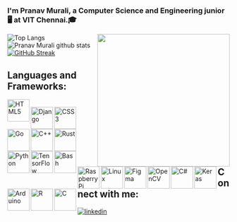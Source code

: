
### I'm Pranav Murali, a Computer Science and Engineering junior 🖥️ at VIT Chennai.🎓  


<div align="right">
<img src="https://media.giphy.com/media/LmNwrBhejkK9EFP504/giphy.gif" align="right" height="300" width="300" />
</div>  

![Top Langs](https://github-readme-stats.vercel.app/api/top-langs/?username=PranavMurali&layout=compact&theme=highcontrast&langs_count=10&hide=ShaderLab,LLVM) 
</br>![Pranav Murali github stats](https://github-readme-stats.vercel.app/api?username=PranavMurali&show_icons=true&theme=highcontrast)
[![GitHub Streak](https://github-readme-streak-stats.herokuapp.com?user=PranavMurali&theme=dark&ring=DD0000&background=000000&stroke=FFEC00&dates=18DDD5)](https://git.io/streak-stats)

## Languages and Frameworks:

[<img src="https://profilinator.rishav.dev/skills-assets/html5-original-wordmark.svg" alt="HTML5" height="50" align="left">](https://developer.mozilla.org/en-US/docs/Web/Guide/HTML/HTML5)  
[<img src="https://profilinator.rishav.dev/skills-assets/django-original.svg" alt="Django" height="50" align="left" />](https://www.djangoproject.com/)
[<img src="https://profilinator.rishav.dev/skills-assets/css3-original-wordmark.svg" alt="CSS3" height="50"  align="left"/>](https://developer.mozilla.org/en-US/docs/Web/CSS)
[<img  src="https://profilinator.rishav.dev/skills-assets/go-original.svg" alt="Go" height="50" align="left" />](https://golang.org/)
[<img  src="https://profilinator.rishav.dev/skills-assets/cplusplus-original.svg" alt="C++" height="50" align="left" />](https://isocpp.org/)
[<img  src="https://profilinator.rishav.dev/skills-assets/rust-plain.svg" alt="Rust" height="50" align="left"/>](https://www.rust-lang.org/)
[<img  src="https://profilinator.rishav.dev/skills-assets/python-original.svg" alt="Python" height="50" align="left"/>](https://www.python.org/)
[<img  src="https://profilinator.rishav.dev/skills-assets/tensorflow-icon.svg" alt="TensorFlow" height="50" align="left"/>](https://www.tensorflow.org/)
[<img  src="https://profilinator.rishav.dev/skills-assets/gnu_bash-icon.svg" alt="Bash" height="50" align="left"/>](https://www.gnu.org/software/bash/)
[<img  src="https://profilinator.rishav.dev/skills-assets/raspberrypi.png" alt="Raspberry Pi" height="50" align="left"/>](https://www.raspberrypi.org/)
[<img  src="https://profilinator.rishav.dev/skills-assets/linux-original.svg" alt="Linux" height="50" align="left"/>](https://www.linux.org/)
[<img src="https://profilinator.rishav.dev/skills-assets/figma-icon.svg" alt="Figma" height="50" align="left"/>](https://www.figma.com)
[<img  src="https://profilinator.rishav.dev/skills-assets/opencv-icon.svg" alt="OpenCV" height="50" align="left"/>](https://opencv.org/)
[<img  src="https://profilinator.rishav.dev/skills-assets/csharp-original.svg" alt="C#" height="50" align="left"/>](https://docs.microsoft.com/en-us/dotnet/csharp/)
[<img src="https://profilinator.rishav.dev/skills-assets/keras.png" alt="Keras" height="50" align="left"/>](https://keras.io/)
[<img  src="https://profilinator.rishav.dev/skills-assets/arduino.png" alt="Arduino" height="50" align="left"/>](https://www.arduino.cc/)
[<img src="https://profilinator.rishav.dev/skills-assets/r.svg" alt="R" height="50" align="left"/>](https://www.r-project.org/)
[<img  src="https://profilinator.rishav.dev/skills-assets/c-original.svg" alt="C" height="50" align="left"/>](https://www.cprogramming.com/)
<br/>
<br/>
<br/>
<br/>
<br/>
## Connect with me:
<div align="left">
<a href="https://linkedin.com/in/pranav-murali" target="_blank">
<img src=https://img.shields.io/badge/linkedin-%231E77B5.svg?&style=for-the-badge&logo=linkedin&logoColor=white alt=linkedin style="margin-bottom: 5px;" />
</a>  
</div>  

